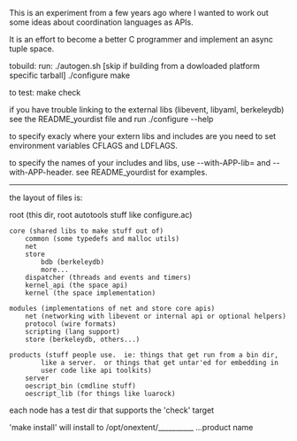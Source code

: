 This is an experiment from a few years ago where I wanted to work out some ideas about coordination languages as APIs.  

It is an effort to become a better C programmer and implement an async tuple space.


tobuild: run:
./autogen.sh [skip if building from a dowloaded platform specific tarball]
./configure
make

to test:
make check

if you have trouble linking to the external libs (libevent, libyaml,
berkeleydb) see the README_yourdist file and run ./configure --help

to specify exacly where your extern libs and includes are you need to set
environment variables CFLAGS and LDFLAGS.

to specify the names of your includes and libs, use --with-APP-lib= and --with-APP-header.  see README_yourdist for examples.

---------------------------------------------------------------------
the layout of files is:

root (this dir, root autotools stuff like configure.ac)

    core (shared libs to make stuff out of)
        common (some typedefs and malloc utils)
        net
        store
            bdb (berkeleydb)
            more...
        dispatcher (threads and events and timers)
        kernel_api (the space api)
        kernel (the space implementation)

    modules (implementations of net and store core apis)
        net (networking with libevent or internal api or optional helpers)
        protocol (wire formats)
        scripting (lang support)
        store (berkeleydb, others...)
    
    products (stuff people use.  ie: things that get run from a bin dir,
            like a server.  or things that get untar'ed for embedding in
            user code like api toolkits)
        server
        oescript_bin (cmdline stuff)
        oescript_lib (for things like luarock)

each node has a test dir that supports the 'check' target

'make install' will install to /opt/onextent/__________ ...product name


